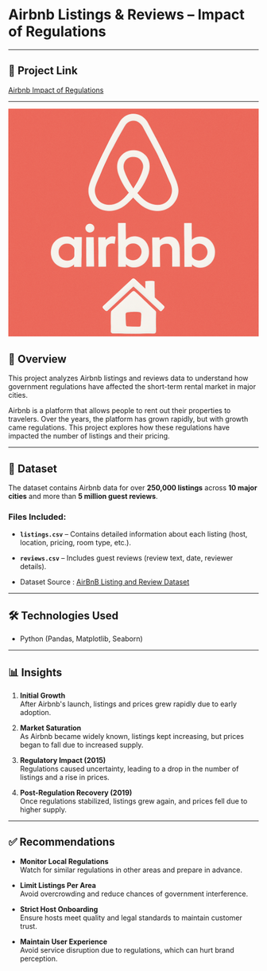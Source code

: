 # Airbnb Listings & Reviews – Impact of Regulations


---

## 🚀 Project Link

[Airbnb Impact of Regulations](https://www.kaggle.com/code/samarthharde/airbnb-project)

---

![](AirBnB_image.png)



## 📌 Overview
This project analyzes Airbnb listings and reviews data to understand how government regulations have affected the short-term rental market in major cities.

Airbnb is a platform that allows people to rent out their properties to travelers. Over the years, the platform has grown rapidly, but with growth came regulations. This project explores how these regulations have impacted the number of listings and their pricing.

---

## 📂 Dataset

The dataset contains Airbnb data for over **250,000 listings** across **10 major cities** and more than **5 million guest reviews**.

### Files Included:
- **`listings.csv`** – Contains detailed information about each listing (host, location, pricing, room type, etc.).
- **`reviews.csv`** – Includes guest reviews (review text, date, reviewer details).

- Dataset Source : [AirBnB Listing and Review Dataset](https://www.kaggle.com/datasets/mysarahmadbhat/airbnb-listings-reviews)
---


## 🛠 Technologies Used

- Python (Pandas, Matplotlib, Seaborn)

  
---



## 📊 Insights

1. **Initial Growth**  
   After Airbnb's launch, listings and prices grew rapidly due to early adoption.

2. **Market Saturation**  
   As Airbnb became widely known, listings kept increasing, but prices began to fall due to increased supply.

3. **Regulatory Impact (2015)**  
   Regulations caused uncertainty, leading to a drop in the number of listings and a rise in prices.

4. **Post-Regulation Recovery (2019)**  
   Once regulations stabilized, listings grew again, and prices fell due to higher supply.

---

## ✅ Recommendations

- **Monitor Local Regulations**  
  Watch for similar regulations in other areas and prepare in advance.

- **Limit Listings Per Area**  
  Avoid overcrowding and reduce chances of government interference.

- **Strict Host Onboarding**  
  Ensure hosts meet quality and legal standards to maintain customer trust.

- **Maintain User Experience**  
  Avoid service disruption due to regulations, which can hurt brand perception.





